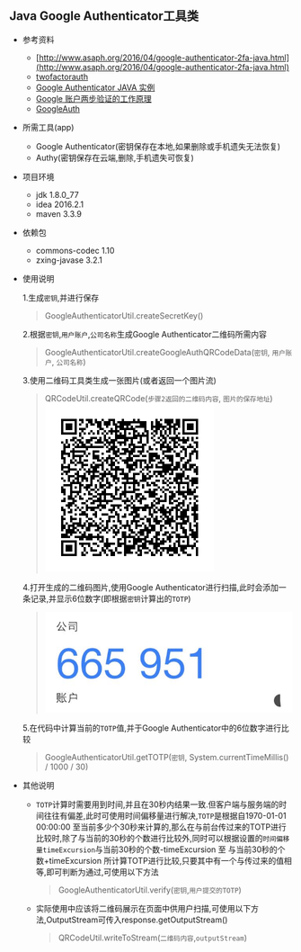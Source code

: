 ## Java Google Authenticator工具类

- 参考资料
    - [http://www.asaph.org/2016/04/google-authenticator-2fa-java.html](http://www.asaph.org/2016/04/google-authenticator-2fa-java.html)
    - [twofactorauth](https://github.com/asaph/twofactorauth)
    - [Google Authenticator JAVA 实例](http://awtqty-zhang.iteye.com/blog/1986275)
    - [Google 账户两步验证的工作原理](https://blog.seetee.me/archives/73.html)
    - [GoogleAuth](https://github.com/wstrange/GoogleAuth)
- 所需工具(app)
    - Google Authenticator(密钥保存在本地,如果删除或手机遗失无法恢复)
    - Authy(密钥保存在云端,删除,手机遗失可恢复)
- 项目环境
    - jdk 1.8.0_77
    - idea 2016.2.1
    - maven 3.3.9
- 依赖包
    - commons-codec 1.10
    - zxing-javase  3.2.1
- 使用说明

    1.生成`密钥`,并进行保存
     > GoogleAuthenticatorUtil.createSecretKey()

    2.根据`密钥`,`用户账户`,`公司名称`生成Google Authenticator二维码所需内容
     > GoogleAuthenticatorUtil.createGoogleAuthQRCodeData(`密钥`, `用户账户`, `公司名称`)
        
    3.使用二维码工具类生成一张图片(或者返回一个图片流)
     > QRCodeUtil.createQRCode(`步骤2返回的二维码内容`, `图片的保存地址`)
     > ![](doc/qrcode.png)
        
    4.打开生成的二维码图片,使用Google Authenticator进行扫描,此时会添加一条记录,并显示6位数字(即根据`密钥`计算出的`TOTP`)
     > ![](doc/googleAuthenticator.png)
    
    5.在代码中计算当前的`TOTP`值,并于Google Authenticator中的6位数字进行比较
     > GoogleAuthenticatorUtil.getTOTP(`密钥`, System.currentTimeMillis() / 1000 / 30)
- 其他说明

    - `TOTP`计算时需要用到时间,并且在30秒内结果一致.但客户端与服务端的时间往往有偏差,此时可使用时间偏移量进行解决,`TOTP`是根据自1970-01-01 00:00:00 至当前多少个30秒来计算的,那么在与前台传过来的TOTP进行比较时,除了与当前的30秒的个数进行比较外,同时可以根据设置的`时间偏移量timeExcursion`与当前30秒的个数-timeExcursion 至 与当前30秒的个数+timeExcursion 所计算TOTP进行比较,只要其中有一个与传过来的值相等,即可判断为通过,可使用以下方法
        > GoogleAuthenticatorUtil.verify(`密钥`,`用户提交的TOTP`)
    
    - 实际使用中应该将二维码展示在页面中供用户扫描,可使用以下方法,OutputStream可传入response.getOutputStream()
        > QRCodeUtil.writeToStream(`二维码内容`,`outputStream`)